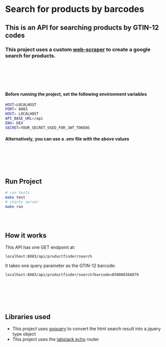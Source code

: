 # Search for products by barcodes

## This is an API for searching products by GTIN-12 codes

### This project uses a custom [web-scraper](https://google.com) to create a google search for products. 

### &nbsp;
### &nbsp;

#### Before running the project, set the following environment variables
``` bash
HOST=LOCALHOST
PORT= 8083
HOST= LOCALHOST
API_BASE_URL=/api
ENV= DEV
SECRET=YOUR_SECRET_USED_FOR_JWT_TOKENS
```
#### Alternatively, you can use a .env file with the above values

### &nbsp;
### &nbsp;

## Run Project
```bash
# run tests
make test
# starts server
make run
```
### &nbsp;

## How it works
This API has one GET endpoint at:
``` 
localhost:8083/api/productfinder/search
```
It takes one query parameter as the GTIN-12 barcode:
```
localhost:8083/api/productfinder/search?barcode=850008366079
```


### &nbsp;
### &nbsp;

## Libraries used
* This project uses [goquery](https://github.com/PuerkitoBio/goquery) to convert the html search result into a jquery type object
* This project uses the [labstack echo](https://github.com/labstack/echo) router

